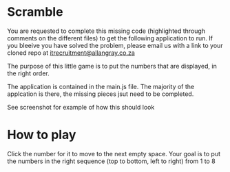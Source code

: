 # Scramble
You are requested to complete this missing code (highlighted through comments on the different files) to get the following application to run. 
If you bleeive you have solved the problem, please email us with a link to your cloned repo at itrecruitment@allangray.co.za


The purpose of this little game is to put the numbers that are displayed, in the right order.

The application is contained in the main.js file. The majority of the applcation is there, the missing pieces jsut need to be completed.

See screenshot for example of how this should look


# How to play

Click the number for it to move to the next empty space. Your goal is to put the numbers in the right sequence (top to bottom, left to right) from 1 to 8
